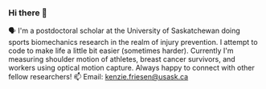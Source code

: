 ### Hi there 👋
🗣 I'm a postdoctoral scholar at the University of Saskatchewan doing sports biomechanics research in the realm of injury prevention. I attempt to code to make life a little bit easier (sometimes harder). 
Currently I'm measuring shoulder motion of athletes, breast cancer survivors, and workers using optical motion capture. Always happy to connect with other fellow researchers!
📫 Email: kenzie.friesen@usask.ca



<!--
**kenziebfriesen/kenziebfriesen** is a ✨ _special_ ✨ repository because its `README.md` (this file) appears on your GitHub profile.

Here are some ideas to get you started:

- 🔭 I’m currently working on ...
- 🌱 I’m currently learning ...
- 👯 I’m looking to collaborate on ...
- 🤔 I’m looking for help with ...
- 💬 Ask me about ...
- 📫 How to reach me: ...
- 😄 Pronouns: ...
- ⚡ Fun fact: ...
-->
